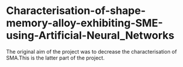 # Characterisation-of-shape-memory-alloy-exhibiting-SME-using-Artificial-Neural_Networks

The original aim of the project was to decrease the characterisation of SMA.This is the latter part of the project.
